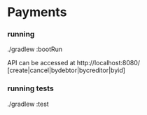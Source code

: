 # Payments

### running

./gradlew :bootRun

API can be accessed at http://localhost:8080/ [create|cancel|bydebtor|bycreditor|byid]

### running tests

./gradlew :test
